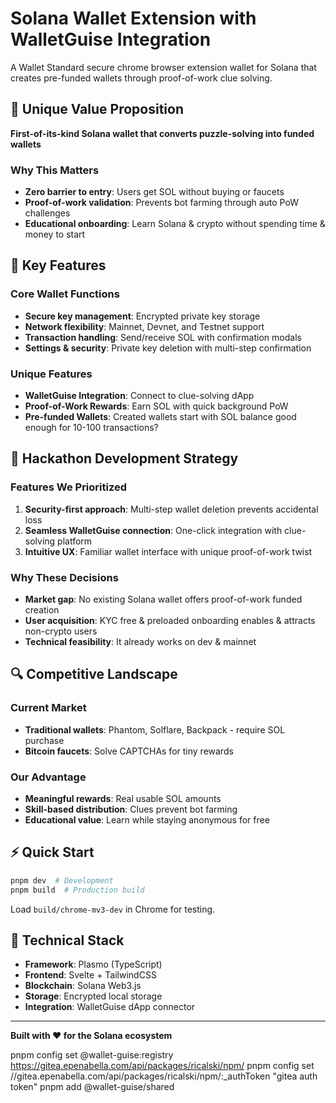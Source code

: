 # Solana Wallet Extension with WalletGuise Integration

A Wallet Standard secure chrome browser extension wallet for Solana that creates pre-funded wallets through proof-of-work clue solving.

## 🎯 Unique Value Proposition

**First-of-its-kind Solana wallet that converts puzzle-solving into funded wallets**

### Why This Matters
- **Zero barrier to entry**: Users get SOL without buying or faucets
- **Proof-of-work validation**: Prevents bot farming through auto PoW challenges
- **Educational onboarding**: Learn Solana & crypto without spending time & money to start

## 🚀 Key Features

### Core Wallet Functions
- **Secure key management**: Encrypted private key storage
- **Network flexibility**: Mainnet, Devnet, and Testnet support
- **Transaction handling**: Send/receive SOL with confirmation modals
- **Settings & security**: Private key deletion with multi-step confirmation

### Unique Features
- **WalletGuise Integration**: Connect to clue-solving dApp
- **Proof-of-Work Rewards**: Earn SOL with quick background PoW
- **Pre-funded Wallets**: Created wallets start with SOL balance good enough for 10-100 transactions?

## 🏁 Hackathon Development Strategy

### Features We Prioritized
1. **Security-first approach**: Multi-step wallet deletion prevents accidental loss
2. **Seamless WalletGuise connection**: One-click integration with clue-solving platform
3. **Intuitive UX**: Familiar wallet interface with unique proof-of-work twist

### Why These Decisions
- **Market gap**: No existing Solana wallet offers proof-of-work funded creation
- **User acquisition**: KYC free & preloaded onboarding enables & attracts non-crypto users
- **Technical feasibility**: It already works on dev & mainnet

## 🔍 Competitive Landscape

### Current Market
- **Traditional wallets**: Phantom, Solflare, Backpack - require SOL purchase
- **Bitcoin faucets**: Solve CAPTCHAs for tiny rewards

### Our Advantage
- **Meaningful rewards**: Real usable SOL amounts
- **Skill-based distribution**: Clues prevent bot farming
- **Educational value**: Learn while staying anonymous for free

## ⚡ Quick Start

```bash
pnpm dev  # Development
pnpm build  # Production build
```

Load `build/chrome-mv3-dev` in Chrome for testing.

## 🔧 Technical Stack

- **Framework**: Plasmo (TypeScript)
- **Frontend**: Svelte + TailwindCSS
- **Blockchain**: Solana Web3.js
- **Storage**: Encrypted local storage
- **Integration**: WalletGuise dApp connector

---

**Built with ❤️ for the Solana ecosystem**


pnpm config set @wallet-guise:registry https://gitea.epenabella.com/api/packages/ricalski/npm/
pnpm config set //gitea.epenabella.com/api/packages/ricalski/npm/:_authToken "gitea auth token"
pnpm add @wallet-guise/shared

